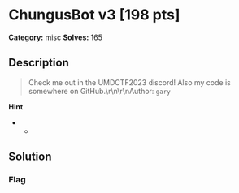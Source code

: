 # ChungusBot v3 [198 pts]

**Category:** misc
**Solves:** 165

## Description
>Check me out in the UMDCTF2023 discord! Also my code is somewhere on GitHub.\r\n\r\nAuthor: `gary`

**Hint**
* -

## Solution

### Flag

